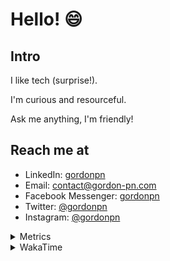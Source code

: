 # Hello! 😄

## Intro

I like tech (surprise!).

I'm curious and resourceful.

Ask me anything, I'm friendly!

## Reach me at

- LinkedIn: [gordonpn](https://www.linkedin.com/in/gordonpn/)
- Email: [contact@gordon-pn.com](mailto:contact@gordon-pn.com)
- Facebook Messenger: [gordonpn](https://www.messenger.com/t/Gordonpn)
- Twitter: [@gordonpn](https://twitter.com/Gordonpn)
- Instagram: [@gordonpn](https://www.instagram.com/gordonpn/)

<details>
  <summary>Metrics</summary>

  <img align="center" src="https://github.com/gordonpn/gordonpn/blob/master/github-metrics.svg" alt="GitHub Metrics">

</details>

<details>
  <summary>WakaTime</summary>

  <!--START_SECTION:waka-->
📊 **This Week I Spent My Time On** 

```text
💬 Programming Languages: 
Java                     17 hrs 35 mins      ██████████████████████░░░   88.02 % 
XML                      35 mins             █░░░░░░░░░░░░░░░░░░░░░░░░   02.98 % 
Makefile                 25 mins             █░░░░░░░░░░░░░░░░░░░░░░░░   02.13 % 
GitIgnore file           20 mins             ░░░░░░░░░░░░░░░░░░░░░░░░░   01.70 % 
Bash                     19 mins             ░░░░░░░░░░░░░░░░░░░░░░░░░   01.66 % 

🔥 Editors: 
Intellijidea             19 hrs 32 mins      ████████████████████████░   97.71 % 
VS Code                  27 mins             █░░░░░░░░░░░░░░░░░░░░░░░░   02.29 % 
```


 Last Updated on 29/03/2024 16:21:01 UTC
<!--END_SECTION:waka-->
</details>
